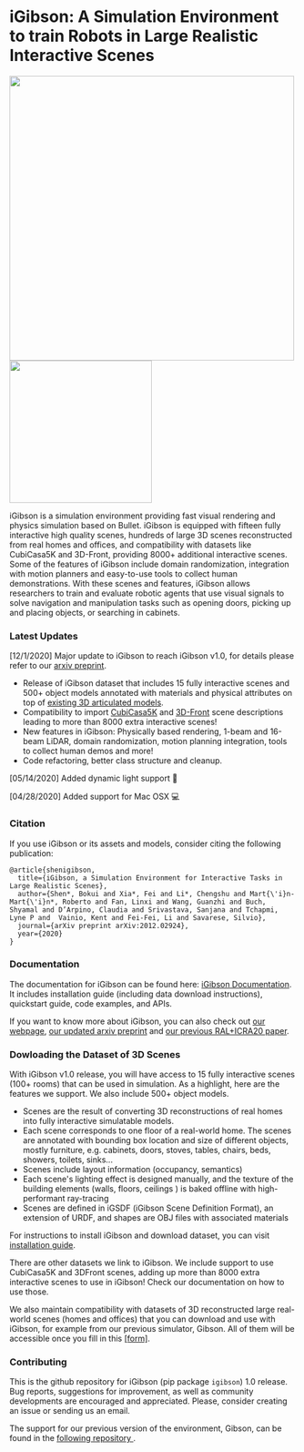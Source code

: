 #  iGibson: A Simulation Environment to train Robots in Large Realistic Interactive Scenes

<img src="./docs/images/igibsonlogo.png" width="500"> <img src="./docs/images/igibson.gif" width="250"> 

iGibson is a simulation environment providing fast visual rendering and physics simulation based on Bullet. iGibson is equipped with fifteen fully interactive high quality scenes, hundreds of large 3D scenes reconstructed from real homes and offices, and compatibility with datasets like CubiCasa5K and 3D-Front, providing 8000+ additional interactive scenes. Some of the features of iGibson include domain randomization, integration with motion planners and easy-to-use tools to collect human demonstrations. With these scenes and features, iGibson allows researchers to train and evaluate robotic agents that use visual signals to solve navigation and manipulation tasks such as opening doors, picking up and placing objects, or searching in cabinets.

### Latest Updates

[12/1/2020] Major update to iGibson to reach iGibson v1.0, for details please refer to our [arxiv preprint](https://arxiv.org/abs/2012.02924). 

- Release of iGibson dataset that includes 15 fully interactive scenes and 500+ object models annotated with materials and physical attributes on top of [existing 3D articulated models](https://cs.stanford.edu/~kaichun/partnet/).
- Compatibility to import [CubiCasa5K](https://github.com/CubiCasa/CubiCasa5k) and [3D-Front](https://tianchi.aliyun.com/specials/promotion/alibaba-3d-scene-dataset) scene descriptions leading to more than 8000 extra interactive scenes!
- New features in iGibson: Physically based rendering, 1-beam and 16-beam LiDAR, domain randomization, motion planning integration, tools to collect human demos and more!
- Code refactoring, better class structure and cleanup. 

[05/14/2020] Added dynamic light support :flashlight:

[04/28/2020] Added support for Mac OSX :computer:

### Citation
If you use iGibson or its assets and models, consider citing the following publication:

```
@article{shenigibson,
  title={iGibson, a Simulation Environment for Interactive Tasks in Large Realistic Scenes},
  author={Shen*, Bokui and Xia*, Fei and Li*, Chengshu and Mart{\'i}n-Mart{\'i}n*, Roberto and Fan, Linxi and Wang, Guanzhi and Buch, Shyamal and D’Arpino, Claudia and Srivastava, Sanjana and Tchapmi, Lyne P and  Vainio, Kent and Fei-Fei, Li and Savarese, Silvio},
  journal={arXiv preprint arXiv:2012.02924},
  year={2020}
}
```

### Documentation
The documentation for iGibson can be found here: [iGibson Documentation](http://svl.stanford.edu/igibson/docs/). It includes installation guide (including data download instructions), quickstart guide, code examples, and APIs.

If you want to know more about iGibson, you can also check out [our webpage](http://svl.stanford.edu/igibson),  [our
 updated arxiv preprint](https://arxiv.org/abs/2012.02924) and [our previous RAL+ICRA20 paper](https://arxiv.org/abs/1910.14442).

### Dowloading the Dataset of 3D Scenes

With iGibson v1.0 release, you will have access to 15 fully interactive scenes (100+ rooms) that can be
 used in simulation. As a highlight, here
 are the features we support. We also include 500+ object models.  

- Scenes are the
 result of converting 3D reconstructions of real homes into fully interactive simulatable models.
- Each scene corresponds to one floor of a real-world home.
The scenes are annotated with bounding box location and size of different objects, mostly furniture, e.g. cabinets, doors, stoves, tables, chairs, beds, showers, toilets, sinks...
- Scenes include layout information (occupancy, semantics)
- Each scene's lighting effect is designed manually, and the texture of the building elements (walls, floors, ceilings
) is baked offline with high-performant ray-tracing
- Scenes are defined in iGSDF (iGibson Scene Definition Format), an extension of URDF, and shapes are OBJ files with
 associated materials
 
For instructions to install iGibson and download dataset, you can visit [installation guide](http://svl.stanford.edu/igibson/docs/installation.html).

There are other datasets we link to iGibson. We include support to use CubiCasa5K and 3DFront scenes, adding up more than 8000 extra interactive scenes to use in iGibson! Check our documentation on how to use those.

We also maintain compatibility with datasets of 3D reconstructed large real-world scenes (homes and offices) that you can download and use with iGibson, for example from our previous simulator, Gibson. All of them will be accessible once you fill in this <a href="https://forms.gle/36TW9uVpjrE1Mkf9A" target="_blank">[form]</a>.

### Contributing
This is the github repository for iGibson (pip package `igibson`) 1.0 release. Bug reports, suggestions for improvement, as
 well as community
 developments are encouraged and appreciated. Please, consider creating an issue or sending us an email. 

The support for our previous version of the environment, Gibson, can be found in the [following repository
 ](http://github.com/StanfordVL/GibsonEnv/).
